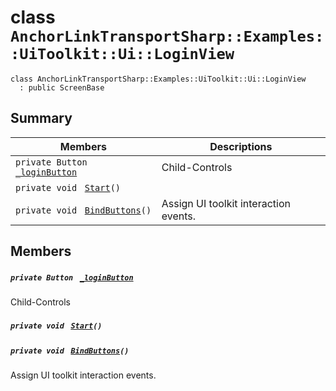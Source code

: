 # class `AnchorLinkTransportSharp::Examples::UiToolkit::Ui::LoginView` 

```
class AnchorLinkTransportSharp::Examples::UiToolkit::Ui::LoginView
  : public ScreenBase
```

## Summary

 Members                                | Descriptions                                
----------------------------------------|---------------------------------------------
`private Button ` [`_loginButton`](#class_anchor_link_transport_sharp_1_1_examples_1_1_ui_toolkit_1_1_ui_1_1_login_view_1adef94152cafff3a9d732839025cf3321) | Child-Controls
`private void ` [`Start`](#class_anchor_link_transport_sharp_1_1_examples_1_1_ui_toolkit_1_1_ui_1_1_login_view_1a07aaf1227e4d645f15e0a964f54ef291)`()` | 
`private void ` [`BindButtons`](#class_anchor_link_transport_sharp_1_1_examples_1_1_ui_toolkit_1_1_ui_1_1_login_view_1ac0a62408f7b64fe84a8a710e7119b60b)`()` | Assign UI toolkit interaction events.

## Members

##### `private Button ` [`_loginButton`](#class_anchor_link_transport_sharp_1_1_examples_1_1_ui_toolkit_1_1_ui_1_1_login_view_1adef94152cafff3a9d732839025cf3321) 

Child-Controls

##### `private void ` [`Start`](#class_anchor_link_transport_sharp_1_1_examples_1_1_ui_toolkit_1_1_ui_1_1_login_view_1a07aaf1227e4d645f15e0a964f54ef291)`()` 

##### `private void ` [`BindButtons`](#class_anchor_link_transport_sharp_1_1_examples_1_1_ui_toolkit_1_1_ui_1_1_login_view_1ac0a62408f7b64fe84a8a710e7119b60b)`()` 

Assign UI toolkit interaction events.

